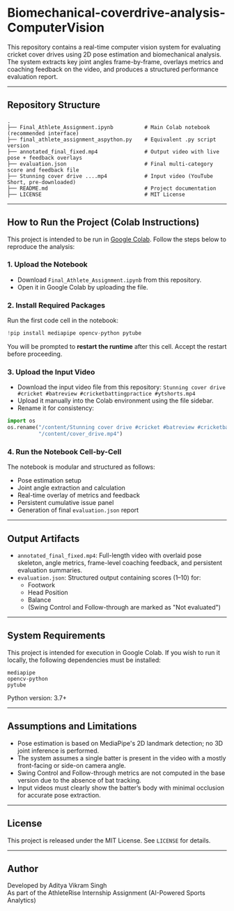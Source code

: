 # Biomechanical-coverdrive-analysis-ComputerVision

This repository contains a real-time computer vision system for evaluating cricket cover drives using 2D pose estimation and biomechanical analysis. The system extracts key joint angles frame-by-frame, overlays metrics and coaching feedback on the video, and produces a structured performance evaluation report.

---

## Repository Structure

```
.
├── Final_Athlete_Assignment.ipynb          # Main Colab notebook (recommended interface)
├── final_athlete_assignment_aspython.py    # Equivalent .py script version
├── annotated_final_fixed.mp4               # Output video with live pose + feedback overlays
├── evaluation.json                         # Final multi-category score and feedback file
├── Stunning cover drive ....mp4            # Input video (YouTube Short, pre-downloaded)
├── README.md                               # Project documentation
├── LICENSE                                 # MIT License
```

---

## How to Run the Project (Colab Instructions)

This project is intended to be run in [Google Colab](https://colab.research.google.com/). Follow the steps below to reproduce the analysis:

### 1. Upload the Notebook
- Download `Final_Athlete_Assignment.ipynb` from this repository.
- Open it in Google Colab by uploading the file.

### 2. Install Required Packages
Run the first code cell in the notebook:

```python
!pip install mediapipe opencv-python pytube
```

You will be prompted to **restart the runtime** after this cell. Accept the restart before proceeding.

### 3. Upload the Input Video
- Download the input video file from this repository:
  `Stunning cover drive #cricket #batreview #cricketbattingpractice #ytshorts.mp4`
- Upload it manually into the Colab environment using the file sidebar.
- Rename it for consistency:

```python
import os
os.rename("/content/Stunning cover drive #cricket #batreview #cricketbattingpractice #ytshorts.mp4",
          "/content/cover_drive.mp4")
```

### 4. Run the Notebook Cell-by-Cell
The notebook is modular and structured as follows:
- Pose estimation setup
- Joint angle extraction and calculation
- Real-time overlay of metrics and feedback
- Persistent cumulative issue panel
- Generation of final `evaluation.json` report

---

## Output Artifacts

- `annotated_final_fixed.mp4`: Full-length video with overlaid pose skeleton, angle metrics, frame-level coaching feedback, and persistent evaluation summaries.
- `evaluation.json`: Structured output containing scores (1–10) for:
  - Footwork
  - Head Position
  - Balance
  - (Swing Control and Follow-through are marked as "Not evaluated")

---

## System Requirements

This project is intended for execution in Google Colab. If you wish to run it locally, the following dependencies must be installed:

```
mediapipe
opencv-python
pytube
```

Python version: 3.7+

---

## Assumptions and Limitations

- Pose estimation is based on MediaPipe's 2D landmark detection; no 3D joint inference is performed.
- The system assumes a single batter is present in the video with a mostly front-facing or side-on camera angle.
- Swing Control and Follow-through metrics are not computed in the base version due to the absence of bat tracking.
- Input videos must clearly show the batter’s body with minimal occlusion for accurate pose extraction.

---

## License

This project is released under the MIT License. See `LICENSE` for details.

---

## Author

Developed by Aditya Vikram Singh  
As part of the AthleteRise Internship Assignment (AI-Powered Sports Analytics)

